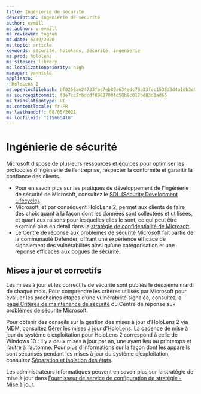 ```yaml
---
title: Ingénierie de sécurité
description: Ingénierie de sécurité
author: evmill
ms.author: v-evmill
ms.reviewer: tagran
ms.date: 6/30/2020
ms.topic: article
keywords: sécurité, hololens, Sécurité, ingénierie
ms.prod: hololens
ms.sitesec: library
ms.localizationpriority: high
manager: yannisle
appliesto:
- HoloLens 2
ms.openlocfilehash: bf0256ae24733fac7eb80a634edc78a33fcc1538d3d4a1db3c9b50fc01893c74
ms.sourcegitcommit: f8e7cc2fbdcdf8962700fd50b9c017bd83d1ad65
ms.translationtype: HT
ms.contentlocale: fr-FR
ms.lasthandoff: 08/05/2021
ms.locfileid: "115665418"
---
```

# <a name="security-engineering"></a>Ingénierie de sécurité

Microsoft dispose de plusieurs ressources et équipes pour optimiser les protocoles d’ingénierie de l’entreprise, respecter la conformité et garantir la confiance des clients. 

  * Pour en savoir plus sur les pratiques de développement de l’ingénierie de sécurité de Microsoft, consultez le [SDL (Security Development Lifecycle)](https://www.microsoft.com/securityengineering/sdl).
  * Microsoft, et par conséquent HoloLens 2, permet aux clients de faire des choix quant à la façon dont les données sont collectées et utilisées, et quant aux raisons pour lesquelles elles le sont, ce qui peut être examiné plus en détail dans la [stratégie de confidentialité de Microsoft](https://privacy.microsoft.com/). 
  * Le [Centre de réponse aux problèmes de sécurité Microsoft](https://www.microsoft.com/msrc) fait partie de la communauté Defender, offrant une expérience efficace de signalement des vulnérabilités ainsi qu’une catégorisation et une réponse efficaces aux bogues de sécurité. 

## <a name="updates-and-patches"></a>Mises à jour et correctifs

Les mises à jour et les correctifs de sécurité sont publiés le deuxième mardi de chaque mois. Pour comprendre les critères utilisés par Microsoft pour évaluer les prochaines étapes d’une vulnérabilité signalée, consultez la [page Critères de maintenance de sécurité](https://www.microsoft.com/msrc/windows-security-servicing-criteria) du Centre de réponse aux problèmes de sécurité Microsoft. 

Pour obtenir des conseils sur la gestion des mises à jour d’HoloLens 2 via MDM, consultez [Gérer les mises à jour d’HoloLens](hololens-updates.md). La cadence de mise à jour du système d’exploitation pour HoloLens 2 correspond à celle de Windows 10 : il y a deux mises à jour par an, une ayant lieu au printemps et l’autre à l’automne. Pour plus d’informations sur la façon dont les appareils sont sécurisés pendant les mises à jour du système d’exploitation, consultez [Séparation et isolation des états](security-state-separation-isolation.md). 

Les administrateurs informatiques peuvent en savoir plus sur la stratégie de mise à jour dans [Fournisseur de service de configuration de stratégie - Mise à jour](/windows/client-management/mdm/policy-csp-update). 
